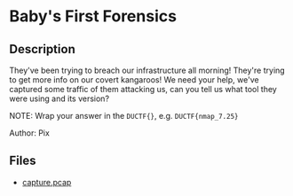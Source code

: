 # Baby's First Forensics

## Description

They've been trying to breach our infrastructure all morning! They're trying to get more info 
on our covert kangaroos! We need your help, we've captured some traffic of them attacking us,
can you tell us what tool they were using and its version?

NOTE: Wrap your answer in the `DUCTF{}`, e.g. `DUCTF{nmap_7.25}`

Author: Pix


## Files

* [capture.pcap](files/capture.pcap)

